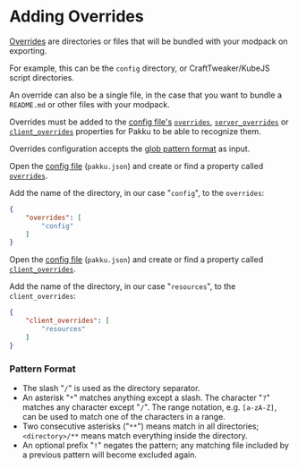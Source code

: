# Adding Overrides

[Overrides](Pakku-Terminology.md#override) are directories or files that will be bundled with your modpack on exporting.

For example, this can be the `config` directory, or CraftTweaker/KubeJS script directories.

An override can also be a single file, in the case that you want to bundle a `README.md` or other files with your modpack.

Overrides must be added to the [config file's](Config-File.md) [`overrides`](Config-File.md#overrides),
[`server_overrides`](Config-File.md#server_overrides) or [`client_overrides`](Config-File.md#client_overrides)
properties for Pakku to be able to recognize them.

Overrides configuration accepts the [glob pattern format](#pattern-format) as input.

<procedure title="Adding the `config` directory as an override">
<step>

Open the [config file](Config-File.md) (`pakku.json`)
and create or find a property called [`overrides`](Config-File.md#overrides).

</step>
<step>

Add the name of the directory, in our case "`config`", to the `overrides`:

```JSON
{
    "overrides": [
        "config"
    ]
}
```

</step>
</procedure>

<procedure title="Adding the `resources` directory as a client override">
<step>

Open the [config file](Config-File.md) (`pakku.json`)
and create or find a property called [`client_overrides`](Config-File.md#client_overrides).

</step>
<step>

Add the name of the directory, in our case "`resources`", to the `client_overrides`:

```JSON
{
    "client_overrides": [
        "resources"
    ]
}
```

</step>
</procedure>

### Pattern Format

- The slash "`/`" is used as the directory separator.
- An asterisk "`*`" matches anything except a slash.
The character "`?`" matches any character except "`/`".
The range notation, e.g. `[a-zA-Z]`, can be used to match one of the characters in a range.
- Two consecutive asterisks ("`**`") means match in all directories; `<directory>/**` means match everything inside the directory.
- An optional prefix "`!`" negates the pattern; any matching file included by a previous pattern will become excluded again.